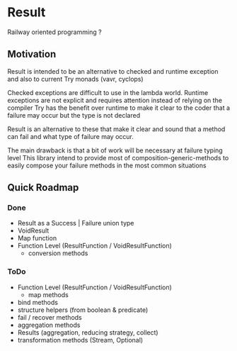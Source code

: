 # Result
Railway oriented programming ?

## Motivation

Result is intended to be an alternative to checked and runtime exception and also to current Try monads (vavr, cyclops)

Checked exceptions are difficult to use in the lambda world.
Runtime exceptions are not explicit and requires attention instead of relying on the compiler
Try has the benefit over runtime to make it clear to the coder that a failure may occur but the type is not declared

Result is an alternative to these that make it clear and sound that a method can fail and what type of failure may occur.

The main drawback is that a bit of work will be necessary at failure typing level
This library intend to provide most of composition-generic-methods to easily compose your failure methods in the most common situations

## Quick Roadmap

### Done

- Result as a Success | Failure union type
- VoidResult
- Map function
- Function Level (ResultFunction / VoidResultFunction) 
  - conversion methods

### ToDo

- Function Level (ResultFunction / VoidResultFunction)
  - map methods
- bind methods
- structure helpers (from boolean & predicate)
- fail / recover methods
- aggregation methods
- Results (aggregation, reducing strategy, collect)
- transformation methods (Stream, Optional)